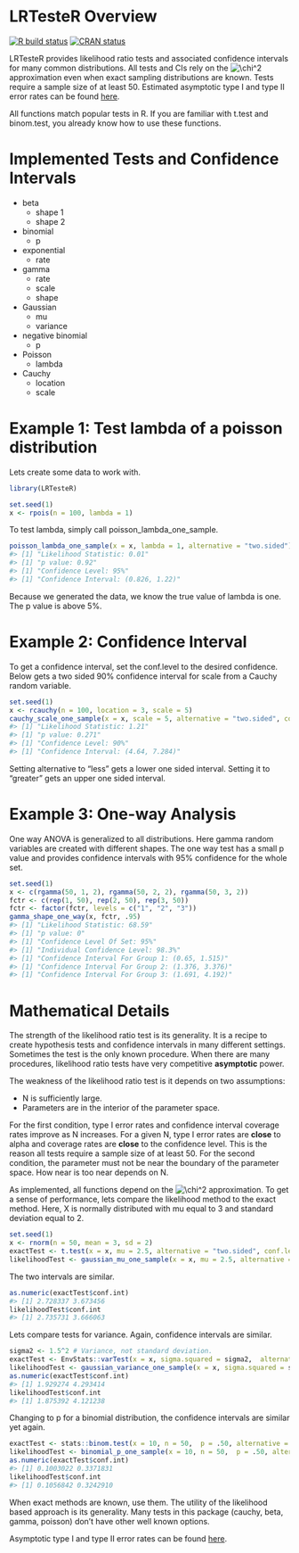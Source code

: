 
<!-- README.md is generated from README.Rmd. Please edit that file -->

# LRTesteR Overview

<!-- badges: start -->

[![R build
status](https://github.com/gmcmacran/LRTesteR/workflows/R-CMD-check/badge.svg)](https://github.com/gmcmacran/LRTesteR/actions)
[![CRAN
status](https://www.r-pkg.org/badges/version/LRTesteR)](https://cran.r-project.org/package=LRTesteR)
<!-- badges: end -->

LRTesteR provides likelihood ratio tests and associated confidence
intervals for many common distributions. All tests and CIs rely on the
![\chi^2](https://latex.codecogs.com/png.image?%5Cdpi%7B110%7D&space;%5Cbg_white&space;%5Cchi%5E2 "\chi^2")
approximation even when exact sampling distributions are known. Tests
require a sample size of at least 50. Estimated asymptotic type I and
type II error rates can be found
[here](https://github.com/gmcmacran/TypeOneTypeTwoSim).

All functions match popular tests in R. If you are familiar with t.test
and binom.test, you already know how to use these functions.

# Implemented Tests and Confidence Intervals

-   beta
    -   shape 1
    -   shape 2
-   binomial
    -   p
-   exponential
    -   rate
-   gamma
    -   rate
    -   scale
    -   shape
-   Gaussian
    -   mu
    -   variance
-   negative binomial
    -   p
-   Poisson
    -   lambda
-   Cauchy
    -   location
    -   scale

# Example 1: Test lambda of a poisson distribution

Lets create some data to work with.

``` r
library(LRTesteR)

set.seed(1)
x <- rpois(n = 100, lambda = 1)
```

To test lambda, simply call poisson_lambda_one_sample.

``` r
poisson_lambda_one_sample(x = x, lambda = 1, alternative = "two.sided")
#> [1] "Likelihood Statistic: 0.01"
#> [1] "p value: 0.92"
#> [1] "Confidence Level: 95%"
#> [1] "Confidence Interval: (0.826, 1.22)"
```

Because we generated the data, we know the true value of lambda is one.
The p value is above 5%.

# Example 2: Confidence Interval

To get a confidence interval, set the conf.level to the desired
confidence. Below gets a two sided 90% confidence interval for scale
from a Cauchy random variable.

``` r
set.seed(1)
x <- rcauchy(n = 100, location = 3, scale = 5)
cauchy_scale_one_sample(x = x, scale = 5, alternative = "two.sided", conf.level = .90)
#> [1] "Likelihood Statistic: 1.21"
#> [1] "p value: 0.271"
#> [1] "Confidence Level: 90%"
#> [1] "Confidence Interval: (4.64, 7.284)"
```

Setting alternative to “less” gets a lower one sided interval. Setting
it to “greater” gets an upper one sided interval.

# Example 3: One-way Analysis

One way ANOVA is generalized to all distributions. Here gamma random
variables are created with different shapes. The one way test has a
small p value and provides confidence intervals with 95% confidence for
the whole set.

``` r
set.seed(1)
x <- c(rgamma(50, 1, 2), rgamma(50, 2, 2), rgamma(50, 3, 2))
fctr <- c(rep(1, 50), rep(2, 50), rep(3, 50))
fctr <- factor(fctr, levels = c("1", "2", "3"))
gamma_shape_one_way(x, fctr, .95)
#> [1] "Likelihood Statistic: 68.59"
#> [1] "p value: 0"
#> [1] "Confidence Level Of Set: 95%"
#> [1] "Individual Confidence Level: 98.3%"
#> [1] "Confidence Interval For Group 1: (0.65, 1.515)"
#> [1] "Confidence Interval For Group 2: (1.376, 3.376)"
#> [1] "Confidence Interval For Group 3: (1.691, 4.192)"
```

# Mathematical Details

The strength of the likelihood ratio test is its generality. It is a
recipe to create hypothesis tests and confidence intervals in many
different settings. Sometimes the test is the only known procedure. When
there are many procedures, likelihood ratio tests have very competitive
**asymptotic** power.

The weakness of the likelihood ratio test is it depends on two
assumptions:

-   N is sufficiently large.
-   Parameters are in the interior of the parameter space.

For the first condition, type I error rates and confidence interval
coverage rates improve as N increases. For a given N, type I error rates
are **close** to alpha and coverage rates are **close** to the
confidence level. This is the reason all tests require a sample size of
at least 50. For the second condition, the parameter must not be near
the boundary of the parameter space. How near is too near depends on N.

As implemented, all functions depend on the
![\chi^2](https://latex.codecogs.com/png.image?%5Cdpi%7B110%7D&space;%5Cbg_white&space;%5Cchi%5E2 "\chi^2")
approximation. To get a sense of performance, lets compare the
likelihood method to the exact method. Here, X is normally distributed
with mu equal to 3 and standard deviation equal to 2.

``` r
set.seed(1)
x <- rnorm(n = 50, mean = 3, sd = 2)
exactTest <- t.test(x = x, mu = 2.5, alternative = "two.sided", conf.level = .95)
likelihoodTest <- gaussian_mu_one_sample(x = x, mu = 2.5, alternative = "two.sided", conf.level = .95)
```

The two intervals are similar.

``` r
as.numeric(exactTest$conf.int)
#> [1] 2.728337 3.673456
likelihoodTest$conf.int
#> [1] 2.735731 3.666063
```

Lets compare tests for variance. Again, confidence intervals are
similar.

``` r
sigma2 <- 1.5^2 # Variance, not standard deviation.
exactTest <- EnvStats::varTest(x = x, sigma.squared = sigma2,  alternative = "two.sided", conf.level = .95)
likelihoodTest <- gaussian_variance_one_sample(x = x, sigma.squared = sigma2, alternative = "two.sided", conf.level = .95)
as.numeric(exactTest$conf.int)
#> [1] 1.929274 4.293414
likelihoodTest$conf.int
#> [1] 1.875392 4.121238
```

Changing to p for a binomial distribution, the confidence intervals are
similar yet again.

``` r
exactTest <- stats::binom.test(x = 10, n = 50,  p = .50, alternative = "two.sided", conf.level = .95)
likelihoodTest <- binomial_p_one_sample(x = 10, n = 50,  p = .50, alternative = "two.sided", conf.level = .95)
as.numeric(exactTest$conf.int)
#> [1] 0.1003022 0.3371831
likelihoodTest$conf.int
#> [1] 0.1056842 0.3242910
```

When exact methods are known, use them. The utility of the likelihood
based approach is its generality. Many tests in this package (cauchy,
beta, gamma, poisson) don’t have other well known options.

Asymptotic type I and type II error rates can be found
[here](https://github.com/gmcmacran/TypeOneTypeTwoSim).

